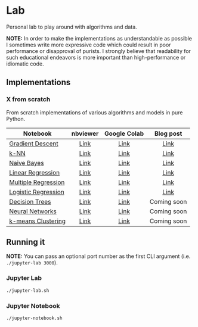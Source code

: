 # Lab

Personal lab to play around with algorithms and data.

**NOTE:** In order to make the implementations as understandable as possible I sometimes write more expressive code which could result in poor performance or disapproval of purists. I strongly believe that readability for such educational endeavors is more important than high-performance or idiomatic code.

## Implementations

### X from scratch

From scratch implementations of various algorithms and models in pure Python.

| Notebook                                      |               nbviewer               |           Google Colab            |            Blog post             |
| --------------------------------------------- | :----------------------------------: | :-------------------------------: | :------------------------------: |
| [Gradient Descent][gradient-descent-nb]       |  [Link][gradient-descent-nbviewer]   |  [Link][gradient-descent-colab]   |  [Link][gradient-descent-post]   |
| [k-NN][k-nn-nb]                               |        [Link][k-nn-nbviewer]         |        [Link][k-nn-colab]         |        [Link][k-nn-post]         |
| [Naive Bayes][naive-bayes-nb]                 |     [Link][naive-bayes-nbviewer]     |     [Link][naive-bayes-colab]     |     [Link][naive-bayes-post]     |
| [Linear Regression][linear-regression-nb]     |  [Link][linear-regression-nbviewer]  |  [Link][linear-regression-colab]  |  [Link][linear-regression-post]  |
| [Multiple Regression][multiple-regression-nb] | [Link][multiple-regression-nbviewer] | [Link][multiple-regression-colab] | [Link][multiple-regression-post] |
| [Logistic Regression][logistic-regression-nb] | [Link][logistic-regression-nbviewer] | [Link][logistic-regression-colab] | [Link][logistic-regression-post] |
| [Decision Trees][decision-trees-nb]           |   [Link][decision-trees-nbviewer]    |   [Link][decision-trees-colab]    |           Coming soon            |
| [Neural Networks][neural-networks-nb]         |   [Link][neural-networks-nbviewer]   |   [Link][neural-networks-colab]   |           Coming soon            |
| [k-means Clustering][k-means-clustering-nb]   | [Link][k-means-clustering-nbviewer]  | [Link][k-means-clustering-colab]  |           Coming soon            |

[gradient-descent-nb]: ./x-from-scratch/gradient-descent-from-scratch.ipynb
[gradient-descent-nbviewer]: https://nbviewer.jupyter.org/github/pmuens/lab/blob/master/x-from-scratch/gradient-descent-from-scratch.ipynb
[gradient-descent-colab]: https://colab.research.google.com/github/pmuens/lab/blob/master/x-from-scratch/gradient-descent-from-scratch.ipynb
[gradient-descent-post]: https://philippmuens.com/gradient-descent-from-scratch/
[k-nn-nb]: ./x-from-scratch/k-nn-from-scratch.ipynb
[k-nn-nbviewer]: https://nbviewer.jupyter.org/github/pmuens/lab/blob/master/x-from-scratch/k-nn-from-scratch.ipynb
[k-nn-colab]: https://colab.research.google.com/github/pmuens/lab/blob/master/x-from-scratch/k-nn-from-scratch.ipynb
[k-nn-post]: https://philippmuens.com/k-nearest-neighbors-from-scratch/
[naive-bayes-nb]: ./x-from-scratch/naive-bayes-from-scratch.ipynb
[naive-bayes-nbviewer]: https://nbviewer.jupyter.org/github/pmuens/lab/blob/master/x-from-scratch/naive-bayes-from-scratch.ipynb
[naive-bayes-colab]: https://colab.research.google.com/github/pmuens/lab/blob/master/x-from-scratch/naive-bayes-from-scratch.ipynb
[naive-bayes-post]: https://philippmuens.com/naive-bayes-from-scratch/
[linear-regression-nb]: ./x-from-scratch/linear-regression-from-scratch.ipynb
[linear-regression-nbviewer]: https://nbviewer.jupyter.org/github/pmuens/lab/blob/master/x-from-scratch/linear-regression-from-scratch.ipynb
[linear-regression-colab]: https://colab.research.google.com/github/pmuens/lab/blob/master/x-from-scratch/linear-regression-from-scratch.ipynb
[linear-regression-post]: https://philippmuens.com/linear-and-multiple-regression-from-scratch/
[multiple-regression-nb]: ./x-from-scratch/multiple-regression-from-scratch.ipynb
[multiple-regression-nbviewer]: https://nbviewer.jupyter.org/github/pmuens/lab/blob/master/x-from-scratch/multiple-regression-from-scratch.ipynb
[multiple-regression-colab]: https://colab.research.google.com/github/pmuens/lab/blob/master/x-from-scratch/multiple-regression-from-scratch.ipynb
[multiple-regression-post]: https://philippmuens.com/linear-and-multiple-regression-from-scratch/
[logistic-regression-nb]: ./x-from-scratch/logistic-regression-from-scratch.ipynb
[logistic-regression-nbviewer]: https://nbviewer.jupyter.org/github/pmuens/lab/blob/master/x-from-scratch/logistic-regression-from-scratch.ipynb
[logistic-regression-colab]: https://colab.research.google.com/github/pmuens/lab/blob/master/x-from-scratch/logistic-regression-from-scratch.ipynb
[logistic-regression-post]: https://philippmuens.com/logistic-regression-from-scratch/
[decision-trees-nb]: ./x-from-scratch/decision-trees-from-scratch.ipynb
[decision-trees-nbviewer]: https://nbviewer.jupyter.org/github/pmuens/lab/blob/master/x-from-scratch/decision-trees-from-scratch.ipynb
[decision-trees-colab]: https://colab.research.google.com/github/pmuens/lab/blob/master/x-from-scratch/decision-trees-from-scratch.ipynb
[neural-networks-nb]: ./x-from-scratch/neural-networks-from-scratch.ipynb
[neural-networks-nbviewer]: https://nbviewer.jupyter.org/github/pmuens/lab/blob/master/x-from-scratch/neural-networks-from-scratch.ipynb
[neural-networks-colab]: https://colab.research.google.com/github/pmuens/lab/blob/master/x-from-scratch/neural-networks-from-scratch.ipynb
[k-means-clustering-nb]: ./x-from-scratch/k-means-clustering-from-scratch.ipynb
[k-means-clustering-nbviewer]: https://nbviewer.jupyter.org/github/pmuens/lab/blob/master/x-from-scratch/k-means-clustering-from-scratch.ipynb
[k-means-clustering-colab]: https://colab.research.google.com/github/pmuens/lab/blob/master/x-from-scratch/k-means-clustering-from-scratch.ipynb

## Running it

**NOTE:** You can pass an optional port number as the first CLI argument (i.e. `./jupyter-lab 3000`).

### Jupyter Lab

```sh
./jupyter-lab.sh
```

### Jupyter Notebook

```sh
./jupyter-notebook.sh
```
